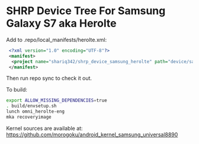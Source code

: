 # SHRP Device Tree For Samsung Galaxy S7 aka Herolte

Add to .repo/local_manifests/herolte.xml:

```xml
 <?xml version="1.0" encoding="UTF-8"?>
 <manifest>
  <project name="shariq342/shrp_device_samsung_herolte" path="device/samsung/herolte" remote="github" revision="android-9.0" />
 </manifest>
```

Then run repo sync to check it out.

To build:

```sh
export ALLOW_MISSING_DEPENDENCIES=true
. build/envsetup.sh
lunch omni_herolte-eng
mka recoveryimage
```

Kernel sources are available at: https://github.com/morogoku/android_kernel_samsung_universal8890
